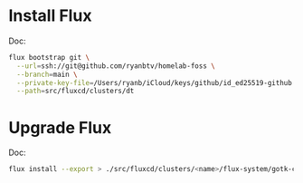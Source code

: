 # Install Flux 

Doc: 

``` bash
flux bootstrap git \
  --url=ssh://git@github.com/ryanbtv/homelab-foss \
  --branch=main \
  --private-key-file=/Users/ryanb/iCloud/keys/github/id_ed25519-github \
  --path=src/fluxcd/clusters/dt
```

# Upgrade Flux

Doc: 

``` bash
flux install --export > ./src/fluxcd/clusters/<name>/flux-system/gotk-components.yaml
```